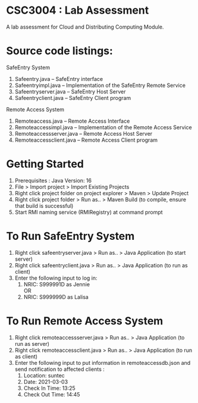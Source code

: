 # CSC3004 : Lab Assessment

A lab assessment for Cloud and Distributing Computing Module.

# Source code listings:
SafeEntry System
1. Safeentry.java – SafeEntry interface
2. Safeentryimpl.java – Implementation of the SafeEntry Remote Service
3. Safeentryserver.java – SafeEntry Host Server
4. Safeentryclient.java – SafeEntry Client program

Remote Access System
1. Remoteaccess.java – Remote Access Interface
2. Remoteaccessimpl.java – Implementation of the Remote Access Service
3. Remoteaccessserver.java – Remote Access Host Server
4. Remoteaccessclient.java – Remote Access Client program 

# Getting Started
1. Prerequisites : Java Version: 16
2. File > Import project > Import Existing Projects
3. Right click project folder on project explorer > Maven > Update Project
4. Right click project folder > Run as.. > Maven Build (to compile, ensure that build is successful)
5. Start RMI naming service (RMIRegistry) at command prompt

# To Run SafeEntry System
1. Right click safeentryserver.java > Run as.. > Java Application (to start server)
2. Right click safeentryclient.java > Run as.. > Java Application (to run as client)
3. Enter the following input to log in:
    1.  NRIC: S999991D as Jennie  
          OR 
    2. NRIC:  S999999D as Lalisa

# To Run Remote Access System
1. Right click remoteaccessserver.java > Run as.. > Java Application (to run as server)
2. Right click remoteaccessclient.java > Run as.. > Java Application (to run as client)
3. Enter the following input to put information in remoteaccessdb.json and send notification to affected clients :
    1. Location: suntec
    2. Date: 2021-03-03
    3. Check In Time: 13:25
    4. Check Out Time: 14:45


